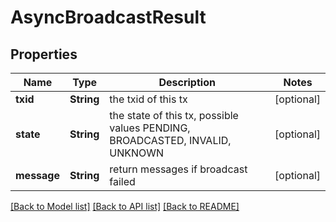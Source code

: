 # AsyncBroadcastResult

## Properties
Name | Type | Description | Notes
------------ | ------------- | ------------- | -------------
**txid** | **String** | the txid of this tx | [optional] 
**state** | **String** | the state of this tx, possible values PENDING, BROADCASTED, INVALID, UNKNOWN | [optional] 
**message** | **String** | return messages if broadcast failed | [optional] 

[[Back to Model list]](../README.md#documentation-for-models) [[Back to API list]](../README.md#documentation-for-api-endpoints) [[Back to README]](../README.md)


